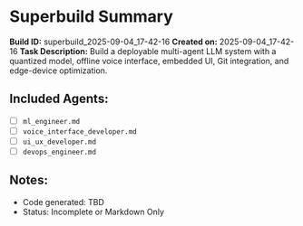 # Superbuild Summary

**Build ID:** superbuild_2025-09-04_17-42-16
**Created on:** 2025-09-04_17-42-16
**Task Description:** Build a deployable multi-agent LLM system with a quantized model, offline voice interface, embedded UI, Git integration, and edge-device optimization.

## Included Agents:
- [ ] `ml_engineer.md`
- [ ] `voice_interface_developer.md`
- [ ] `ui_ux_developer.md`
- [ ] `devops_engineer.md`

## Notes:
- Code generated: TBD
- Status: Incomplete or Markdown Only
